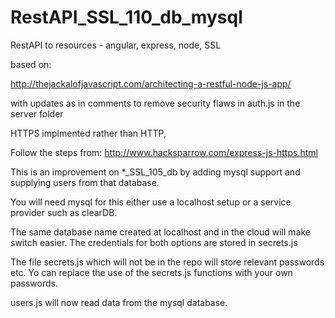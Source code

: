 # RestAPI_SSL_110_db_mysql

RestAPI to resources - angular, express, node, SSL

based on: 

http://thejackalofjavascript.com/architecting-a-restful-node-js-app/

with updates as in comments to remove security flaws in auth.js in the server folder

HTTPS implmented rather than HTTP, 

Follow the steps from:
http://www.hacksparrow.com/express-js-https.html



This is an improvement on    *_SSL_105_db by adding mysql support and supplying users from that database.

You will need mysql for this either use a localhost setup or a service provider such as clearDB.

The same database name created at localhost and in the cloud will make switch easier.
The credentials for both options are stored in secrets.js



The file secrets.js which will not be in the repo will store relevant passwords etc. Yo can replace the use of the
secrets.js functions with your own passwords.


users.js will now read data from the mysql database.







